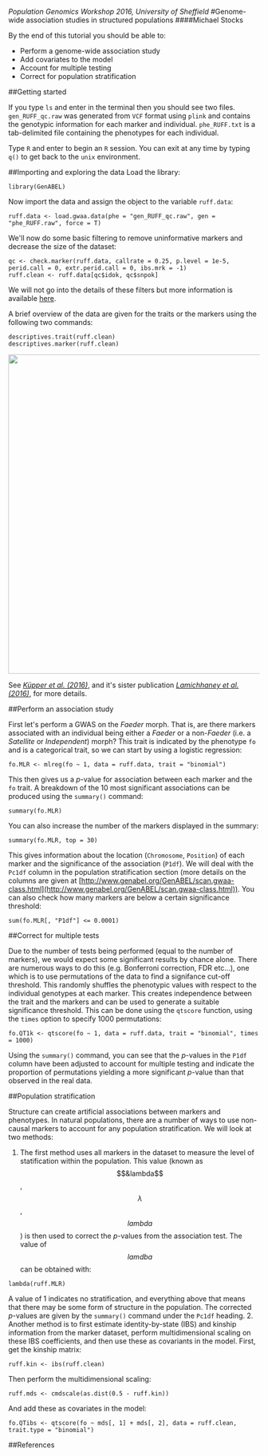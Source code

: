 *Population Genomics Workshop 2016, University of Sheffield*
#Genome-wide association studies in structured populations
####Michael Stocks

By the end of this tutorial you should be able to:

* Perform a genome-wide association study
* Add covariates to the model
* Account for multiple testing
* Correct for population stratification

##Getting started

If you type `ls` and enter in the terminal then you should see two files. `gen_RUFF_qc.raw` was generated from `VCF` format using `plink` and contains the genotypic information for each marker and individual. `phe_RUFF.txt` is a tab-delimited file containing the phenotypes for each individual.

Type `R` and enter to begin an `R` session. You can exit at any time by typing `q()` to get back to the `unix` environment.

##Importing and exploring the data
Load the library:
```{r }
library(GenABEL)
```
Now import the data and assign the object to the variable `ruff.data`:
```{r }
ruff.data <- load.gwaa.data(phe = "gen_RUFF_qc.raw", gen = "phe_RUFF.raw", force = T)
```
We'll now do some basic filtering to remove uninformative markers and decrease the size of the dataset:
```{r }
qc <- check.marker(ruff.data, callrate = 0.25, p.level = 1e-5, perid.call = 0, extr.perid.call = 0, ibs.mrk = -1)
ruff.clean <- ruff.data[qc$idok, qc$snpok]
```
We will not go into the details of these filters but more information is available [here](http://genabel.org/GenABEL/check.marker.html).

A brief overview of the data are given for the traits or the markers using the following two commands:
```{r }
descriptives.trait(ruff.clean)
descriptives.marker(ruff.clean)
```

<p align="center">
<img src="https://github.com/mspopgen/genomics-workshop2016/blob/master/ruff-sys.png" width="640" align="center">
</p>

See [*Küpper et al. (2016)*](http://www.nature.com/ng/journal/v48/n1/full/ng.3443.html), and it's sister publication [*Lamichhaney et al. (2016)*](http://www.nature.com/ng/journal/v48/n1/full/ng.3430.html), for more details.




##Perform an association study

First let's perform a GWAS on the *Faeder* morph. That is, are there markers associated with an individual being either a *Faeder* or a non-*Faeder* (i.e. a *Satellite* or *Independent*) morph? This trait is indicated by the phenotype `fo` and is a categorical trait, so we can start by using a logistic regression:
```{r }
fo.MLR <- mlreg(fo ~ 1, data = ruff.data, trait = "binomial")
```
This then gives us a *p*-value for association between each marker and the `fo` trait. A breakdown of the 10 most significant associations can be produced using the `summary()` command:
```{r }
summary(fo.MLR)
```
You can also increase the number of the markers displayed in the summary:
```{r }
summary(fo.MLR, top = 30)
```
This gives information about the location (`Chromosome`, `Position`) of each marker and the significance of the association (`P1df`). We will deal with the `Pc1df` column in the population stratification section (more details on the columns are given at [http://www.genabel.org/GenABEL/scan.gwaa-class.html](http://www.genabel.org/GenABEL/scan.gwaa-class.html)). You can also check how many markers are below a certain significance threshold:
```{r }
sum(fo.MLR[, "P1df"] <= 0.0001)
```
##Correct for multiple tests

Due to the number of tests being performed (equal to the number of markers), we would expect some significant results by chance alone. There are numerous ways to do this (e.g. Bonferroni correction, FDR etc...), one which is to use permutations of the data to find a signifance cut-off threshold. This randomly shuffles the phenotypic values with respect to the individual genotypes at each marker. This creates independence between the trait and the markers and can be used to generate a suitable significance threshold. This can be done using the `qtscore` function, using the `times` option to specify 1000 permutations:
```{r }
fo.QT1k <- qtscore(fo ~ 1, data = ruff.data, trait = "binomial", times = 1000)
```
Using the `summary()` command, you can see that the *p*-values in the `P1df` column have been adjusted to account for multiple testing and indicate the proportion of permutations yielding a more significant *p*-value than that observed in the real data. 

##Population stratification

Structure can create artificial associations between markers and phenotypes. In natural populations, there are a number of ways to use non-causal markers to account for any population stratification. We will look at two methods:

1. The first method uses all markers in the dataset to measure the level of statification within the population. This value (known as $$&lambda$$, $$\lambda$$, $$lambda$$) is then used to correct the *p*-values from the association test. The value of $$lamdba$$ can be obtained with:
```{r }
lambda(ruff.MLR)
```
A value of 1 indicates no stratification, and everything above that means that there may be some form of structure in the population. The corrected *p*-values are given by the `summary()` command under the `Pc1df` heading.
2. Another method is to first estimate identity-by-state (IBS) and kinship information from the marker dataset, perform multidimensional scaling on these IBS coefficients, and then use these as covariants in the model. First, get the kinship matrix:
```{r }
ruff.kin <- ibs(ruff.clean)
```
Then perform the multidimensional scaling:
```{r }
ruff.mds <- cmdscale(as.dist(0.5 - ruff.kin))
```
And add these as covariates in the model:
```{r }
fo.QTibs <- qtscore(fo ~ mds[, 1] + mds[, 2], data = ruff.clean, trait.type = "binomial")
```

##References

